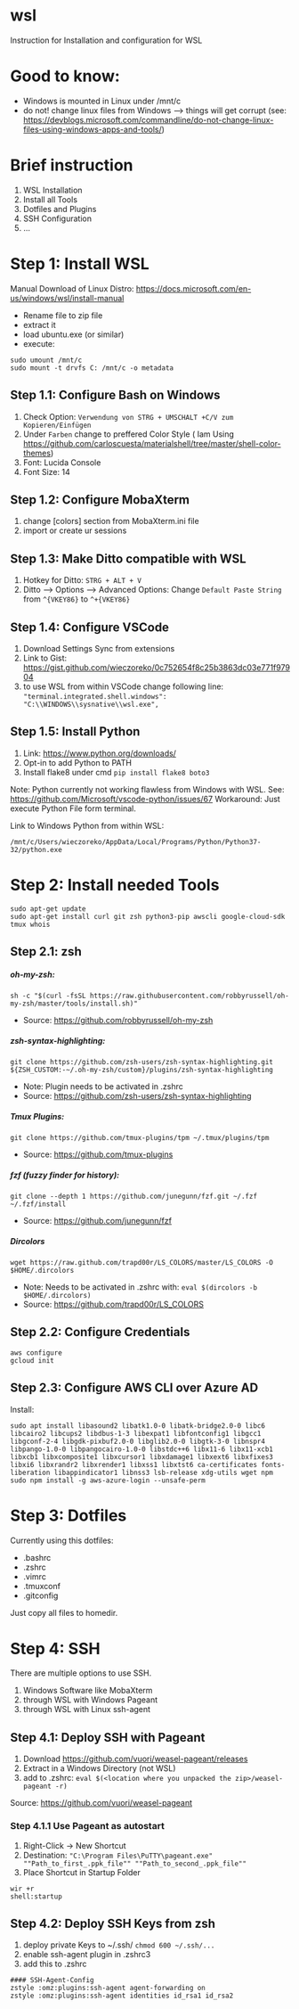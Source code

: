# wsl
Instruction for Installation and configuration for WSL

# Good to know:
- Windows is mounted in Linux under /mnt/c
- do not! change linux files from Windows --> things will get corrupt (see: https://devblogs.microsoft.com/commandline/do-not-change-linux-files-using-windows-apps-and-tools/)

# Brief instruction
 1) WSL Installation
 2) Install all Tools
 3) Dotfiles and Plugins
 4) SSH Configuration
 5) ...


# Step 1: Install WSL

Manual Download of Linux Distro: https://docs.microsoft.com/en-us/windows/wsl/install-manual
- Rename file to zip file
- extract it
- load ubuntu.exe (or similar)
- execute:
```
sudo umount /mnt/c
sudo mount -t drvfs C: /mnt/c -o metadata
```

## Step 1.1: Configure Bash on Windows

  1) Check Option:  `Verwendung von STRG + UMSCHALT +C/V zum Kopieren/Einfügen`
  2) Under `Farben` change to preffered Color Style ( Iam Using https://github.com/carloscuesta/materialshell/tree/master/shell-color-themes)
  3) Font: Lucida Console
  4) Font Size: 14


## Step 1.2: Configure MobaXterm

  1) change [colors] section from MobaXterm.ini file
  2) import or create ur sessions


## Step 1.3: Make Ditto compatible with WSL
  1) Hotkey for Ditto: `STRG + ALT + V`
  2) Ditto --> Options --> Advanced Options:
  Change `Default Paste String` from `^{VKEY86}` to `^+{VKEY86}`

## Step 1.4: Configure VSCode
  1) Download Settings Sync from extensions
  2) Link to Gist: https://gist.github.com/wieczoreko/0c752654f8c25b3863dc03e771f97904
  3) to use WSL from within VSCode change following line:
  `"terminal.integrated.shell.windows": "C:\\WINDOWS\\sysnative\\wsl.exe",`
  
## Step 1.5: Install Python
 1) Link: https://www.python.org/downloads/
 2) Opt-in to add Python to PATH
 2) Install flake8 under cmd `pip install flake8 boto3`
 
 Note: Python currently not working flawless from Windows with WSL. See: https://github.com/Microsoft/vscode-python/issues/67
 Workaround: Just execute Python File form terminal.
 
 Link to Windows Python from within WSL:
 ```
 /mnt/c/Users/wieczoreko/AppData/Local/Programs/Python/Python37-32/python.exe
 ```
  
  
 


# Step 2: Install needed Tools

```
sudo apt-get update
sudo apt-get install curl git zsh python3-pip awscli google-cloud-sdk tmux whois

```

## Step 2.1: zsh
##### oh-my-zsh:
`sh -c "$(curl -fsSL https://raw.githubusercontent.com/robbyrussell/oh-my-zsh/master/tools/install.sh)"`
- Source: https://github.com/robbyrussell/oh-my-zsh

##### zsh-syntax-highlighting:
`git clone https://github.com/zsh-users/zsh-syntax-highlighting.git ${ZSH_CUSTOM:-~/.oh-my-zsh/custom}/plugins/zsh-syntax-highlighting`

- Note: Plugin needs to be activated in .zshrc
- Source: https://github.com/zsh-users/zsh-syntax-highlighting

##### Tmux Plugins:
`git clone https://github.com/tmux-plugins/tpm ~/.tmux/plugins/tpm`

- Source: https://github.com/tmux-plugins

##### fzf (fuzzy finder for history):
```
git clone --depth 1 https://github.com/junegunn/fzf.git ~/.fzf
~/.fzf/install
```
- Source: https://github.com/junegunn/fzf

##### Dircolors
```
wget https://raw.github.com/trapd00r/LS_COLORS/master/LS_COLORS -O $HOME/.dircolors
```
- Note: Needs to be activated in .zshrc with: `eval $(dircolors -b $HOME/.dircolors)`
- Source: https://github.com/trapd00r/LS_COLORS


## Step 2.2: Configure Credentials
```
aws configure
gcloud init
```

## Step 2.3: Configure AWS CLI over Azure AD
Install:
```
sudo apt install libasound2 libatk1.0-0 libatk-bridge2.0-0 libc6 libcairo2 libcups2 libdbus-1-3 libexpat1 libfontconfig1 libgcc1 libgconf-2-4 libgdk-pixbuf2.0-0 libglib2.0-0 libgtk-3-0 libnspr4 libpango-1.0-0 libpangocairo-1.0-0 libstdc++6 libx11-6 libx11-xcb1 libxcb1 libxcomposite1 libxcursor1 libxdamage1 libxext6 libxfixes3 libxi6 libxrandr2 libxrender1 libxss1 libxtst6 ca-certificates fonts-liberation libappindicator1 libnss3 lsb-release xdg-utils wget npm
sudo npm install -g aws-azure-login --unsafe-perm
```


# Step 3: Dotfiles
Currently using this dotfiles:
- .bashrc
- .zshrc
- .vimrc
- .tmuxconf
- .gitconfig

 Just copy all files to homedir.


# Step 4: SSH

There are multiple options to use SSH.
1) Windows Software like MobaXterm
2) through WSL with Windows Pageant
3) through WSL with Linux ssh-agent


## Step 4.1: Deploy SSH with Pageant

1) Download https://github.com/vuori/weasel-pageant/releases
2) Extract in a Windows Directory (not WSL)
3) add to .zshrc:
`eval $(<location where you unpacked the zip>/weasel-pageant -r)`

Source: https://github.com/vuori/weasel-pageant


### Step 4.1.1 Use Pageant as autostart
1) Right-Click -> New Shortcut
2) Destination:
`"C:\Program Files\PuTTY\pageant.exe" ""Path_to_first_.ppk_file"" ""Path_to_second_.ppk_file"" `
3) Place Shortcut in Startup Folder
```
wir +r
shell:startup
```

## Step 4.2: Deploy SSH Keys from zsh
1) deploy private Keys to ~/.ssh/
`chmod 600 ~/.ssh/... `
2) enable ssh-agent plugin in .zshrc3
3) add this to .zshrc
```
#### SSH-Agent-Config
zstyle :omz:plugins:ssh-agent agent-forwarding on
zstyle :omz:plugins:ssh-agent identities id_rsa1 id_rsa2
```

